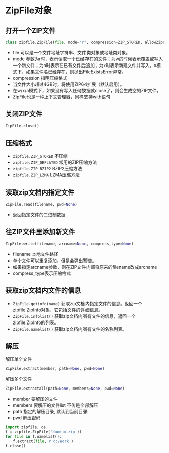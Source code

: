 # ZipFile对象

## 打开一个ZIP文件

```py
class zipfile.ZipFile(file, mode='r', compression=ZIP_STORED, allowZip64=True)
```
- file 可以是一个文件地址字符串、文件类对象或地址类对象。
- mode 参数为r时，表示读取一个已经存在的文件；为w的时候表示覆盖或写入一个新文件；为a时表示在已有文件后追加；为x时表示新建文件并写入。x模式下，如果文件名已经存在，则抛出FileExistsError异常。
- compression 指明压缩格式
- 当文件大小超过4GB时，将使用ZIP64扩展（默认启用）。
- 在w/x/a模式下，如果没有写入任何数据就close了，则会生成空的ZIP文件。
- ZipFile也是一种上下文管理器，同样支持with语句

## 关闭ZIP文件

```py
ZipFile.close()
```

## 压缩格式

- `zipfile.ZIP_STORED` 不压缩
- `zipfile.ZIP_DEFLATED` 常用的ZIP压缩方法
- `zipfile.ZIP_BZIP2` BZIP2压缩方法
- `zipfile.ZIP_LZMA` LZMA压缩方法

## 读取zip文档内指定文件

```py
ZipFile.read(filename, pwd=None)
```

- 返回指定文件的二进制数据

## 往ZIP文件里添加新文件

```py
ZipFile.write(filename, arcname=None, compress_type=None)
```
- filename 本地文件路径
- 单个文件可以重复添加，但是会弹出警告。
- 如果指定arcname参数，则在ZIP文件内部将原来的filename改成arcname
- compress_type表示压缩格式

## 获取zip文档内文件的信息

- `ZipFile.getinfo(name)` 获取zip文档内指定文件的信息。返回一个zipfile.ZipInfo对象，它包括文件的详细信息。
- `ZipFile.infolist()` 获取zip文档内所有文件的信息，返回一个zipfile.ZipInfo的列表。
- `ZipFile.namelist()` 获取zip文档内所有文件的名称列表。

## 解压

解压单个文件
```py
ZipFile.extract(member, path=None, pwd=None)
```
解压多个文件
```py
ZipFile.extractall(path=None, members=None, pwd=None)
```

- member 要解压的文件
- members 要解压的文件list 不传是全部解压
- path 指定的解压目录, 默认到当前目录
- pwd 解压密码

```py
import zipfile, os
f = zipfile.ZipFile('duoduo.zip'))  
for file in f.namelist():
　　f.extract(file, r'd:/Work')
f.close()
```
